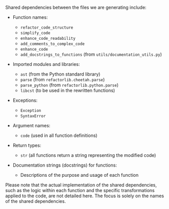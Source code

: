Shared dependencies between the files we are generating include:

- Function names:
  - `refactor_code_structure`
  - `simplify_code`
  - `enhance_code_readability`
  - `add_comments_to_complex_code`
  - `enhance_code`
  - `add_docstrings_to_functions` (from `utils/documentation_utils.py`)

- Imported modules and libraries:
  - `ast` (from the Python standard library)
  - `parse` (from `refactorlib.cheetah.parse`)
  - `parse_python` (from `refactorlib.python.parse`)
  - `libcst` (to be used in the rewritten functions)

- Exceptions:
  - `Exception`
  - `SyntaxError`

- Argument names:
  - `code` (used in all function definitions)

- Return types:
  - `str` (all functions return a string representing the modified code)

- Documentation strings (docstrings) for functions:
  - Descriptions of the purpose and usage of each function

Please note that the actual implementation of the shared dependencies, such as the logic within each function and the specific transformations applied to the code, are not detailed here. The focus is solely on the names of the shared dependencies.